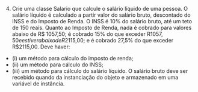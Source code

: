 4. Crie uma classe Salario que calcule o salário líquido de uma pessoa. O salário líquido é
calculado a partir valor do salário bruto, descontado do INSS e do Imposto de Renda. O
INSS é 10% do salário bruto, até um teto de 150 reais. Quanto ao Imposto de Renda, nada
é cobrado para valores abaixo de R$ 1057,50; é cobrado 15% do que exceder R$1057,50 e
estiver abaixo de R$2115,00; e é cobrado 27,5% do que exceder R$2115,00.
Deve haver: 
- (i) um método para cálculo do imposto de renda; 
- (ii) um método para cálculo
do INSS; 
- (iii) um método para cálculo do salário líquido. O salário bruto deve ser recebido
quando da instanciação do objeto e armazenado em uma variável de instância.
